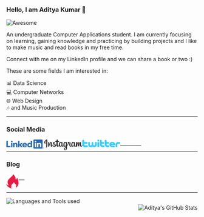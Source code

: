 ### Hello, I am Aditya Kumar 👋 
![Awesome](https://img.shields.io/badge/%F0%9F%98%8E-Awesome-blue?style=for-the-badge)

An undergraduate Computer Applications student. 
I am currently focusing on learning, gaining knowledge and practicing by building projects and I like to make music and read books in my free time.  

Connect with me on my LinkedIn profile and we can share a book or two :)  

These are some fields I am interested in:

📊 Data Science <br>
💻 Computer Networks <br>
🌐 Web Design <br>
🎶 and Music Production <br>

---

### Social Media <br>

<a href="https://www.linkedin.com/in/adityakumar101/">
  <img align="left" alt="LinkedIn" width="100px" src="https://github.com/adityakumaar/adityakumaar/blob/master/linkedin-logo.png" /> &nbsp;&nbsp;&nbsp;&nbsp;
</a>

<a href="https://www.instagram.com/prod.hrtg/">
  <img align="left" alt="LinkedIn" width="100px" src="https://github.com/adityakumaar/adityakumaar/blob/master/instagram-logo.png" /> &nbsp;&nbsp;&nbsp;&nbsp;
</a>

<a href="https://twitter.com/_adityakumar_">
  <img align="left" alt="Twitter" width="100px" src="https://github.com/adityakumaar/adityakumaar/blob/master/twitter-logo.png" /> &nbsp;&nbsp;&nbsp;&nbsp;
</a>
<br>

---

### Blog <br>

<a href="https://blog.smartcodehub.com/author/aditya/">
  <img align="left" alt="SmartCodeHub Blog" width="32px" src="https://github.com/adityakumaar/adityakumaar/blob/master/smartcodehub-logo.png" /> &nbsp;&nbsp;&nbsp;&nbsp;
</a>
<br>
<br>

---

<a href="#">
  <img align="left" alt="Languages and Tools used" src="https://github-readme-stats.vercel.app/api/top-langs/?username=adityakumaar&show_icons=true&hide_border=true" />
</a>
<br>

<a href="#">
  <img align="right" alt="Aditya's GitHub Stats" src="https://github-readme-stats.vercel.app/api?username=adityakumaar&show_icons=true&hide_border=true" />
</a>
<br>

<!--
### Updated Resume <br>
<a href="#">
  <img aligh="" alt="Resume-Aditya-Kumar" src="https://github.com/adityakumaar/adityakumaar/blob/master/resume-aditya-kumar.png" />
</a>
<br>
--->




<!--
**adityakumaar/adityakumaar** is a ✨ _special_ ✨ repository because its `README.md` (this file) appears on your GitHub profile.

Here are some ideas to get you started:

- 🔭 I’m currently working on ...
- 🌱 I’m currently learning ...
- 👯 I’m looking to collaborate on ...
- 🤔 I’m looking for help with ...
- 💬 Ask me about ...
- 📫 How to reach me: ...
- 😄 Pronouns: ...
- ⚡ Fun fact: ...
-->
